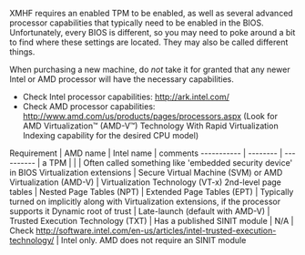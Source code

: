 XMHF requires an enabled TPM to be enabled, as well as several advanced processor capabilities that typically need to be enabled in the BIOS. Unfortunately, every BIOS is different, so you may need to poke around a bit to find where these settings are located. They may also be called different things.

When purchasing a new machine, do *not* take it for granted that any newer Intel or AMD processor will have the necessary capabilities.

* Check Intel processor capabilities: http://ark.intel.com/
* Check AMD processor capabilities: http://www.amd.com/us/products/pages/processors.aspx (Look for AMD Virtualization™ (AMD-V™) Technology With Rapid Virtualization Indexing capability for the desired CPU model)

Requirement | AMD name | Intel name | comments
----------- | -------- | ---------- |
a TPM       |          |            | Often called something like 'embedded security device' in BIOS
Virtualization extensions | Secure Virtual Machine (SVM) or AMD Virtualization (AMD-V) | Virtualization Technology (VT-x)
2nd-level page tables     | Nested Page Tables (NPT) | Extended Page Tables (EPT) | Typically turned on implicitly along with Virtualization extensions, if the processor supports it
Dynamic root of trust     | Late-launch (default with AMD-V)   | Trusted Execution Technology (TXT) |
Has a published SINIT module | N/A | Check http://software.intel.com/en-us/articles/intel-trusted-execution-technology/ | Intel only. AMD does not require an SINIT module

